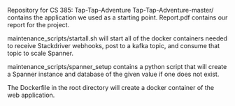 Repository for CS 385: Tap-Tap-Adventure
Tap-Tap-Adventure-master/ contains the application we used as a starting point.
Report.pdf contains our report for the project.

maintenance_scripts/startall.sh will start all of the docker containers needed to
receive Stackdriver webhooks, post to a kafka topic, and consume that topic to
scale Spanner.

maintenance_scripts/spanner_setup contains a python script that will create a
Spanner instance and database of the given value if one does not exist.

The Dockerfile in the root directory will create a docker container of the web
application.